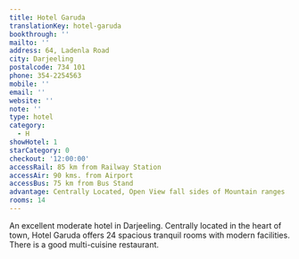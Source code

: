 ```yaml
---
title: Hotel Garuda
translationKey: hotel-garuda
bookthrough: ''
mailto: ''
address: 64, Ladenla Road
city: Darjeeling
postalcode: 734 101
phone: 354-2254563
mobile: ''
email: ''
website: ''
note: ''
type: hotel
category:
  - H
showHotel: 1
starCategory: 0
checkout: '12:00:00'
accessRail: 85 km from Railway Station
accessAir: 90 kms. from Airport
accessBus: 75 km from Bus Stand
advantage: Centrally Located, Open View fall sides of Mountain ranges
rooms: 14
---
```

An excellent moderate hotel in Darjeeling. Centrally located in the heart of town, Hotel Garuda offers 24 spacious tranquil rooms with modern facilities. There is a good multi-cuisine restaurant.